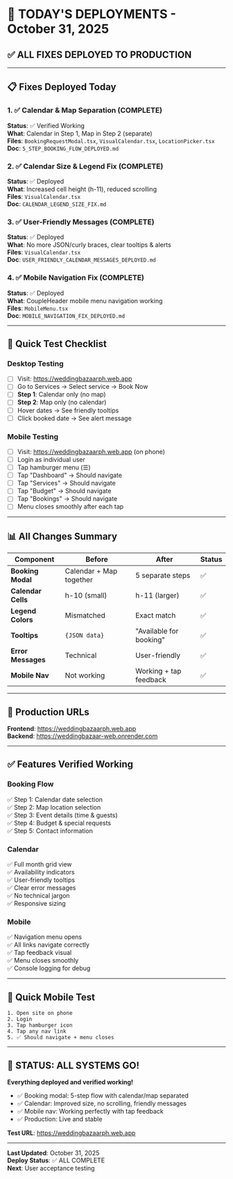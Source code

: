 # 🎉 TODAY'S DEPLOYMENTS - October 31, 2025

## ✅ ALL FIXES DEPLOYED TO PRODUCTION

---

## 📋 Fixes Deployed Today

### 1. ✅ Calendar & Map Separation (COMPLETE)
**Status**: ✅ Verified Working  
**What**: Calendar in Step 1, Map in Step 2 (separate)  
**Files**: `BookingRequestModal.tsx`, `VisualCalendar.tsx`, `LocationPicker.tsx`  
**Doc**: `5_STEP_BOOKING_FLOW_DEPLOYED.md`

### 2. ✅ Calendar Size & Legend Fix (COMPLETE)
**Status**: ✅ Deployed  
**What**: Increased cell height (h-11), reduced scrolling  
**Files**: `VisualCalendar.tsx`  
**Doc**: `CALENDAR_LEGEND_SIZE_FIX.md`

### 3. ✅ User-Friendly Messages (COMPLETE)
**Status**: ✅ Deployed  
**What**: No more JSON/curly braces, clear tooltips & alerts  
**Files**: `VisualCalendar.tsx`  
**Doc**: `USER_FRIENDLY_CALENDAR_MESSAGES_DEPLOYED.md`

### 4. ✅ Mobile Navigation Fix (COMPLETE)
**Status**: ✅ Deployed  
**What**: CoupleHeader mobile menu navigation working  
**Files**: `MobileMenu.tsx`  
**Doc**: `MOBILE_NAVIGATION_FIX_DEPLOYED.md`

---

## 🎯 Quick Test Checklist

### Desktop Testing
- [ ] Visit: https://weddingbazaarph.web.app
- [ ] Go to Services → Select service → Book Now
- [ ] **Step 1**: Calendar only (no map)
- [ ] **Step 2**: Map only (no calendar)
- [ ] Hover dates → See friendly tooltips
- [ ] Click booked date → See alert message

### Mobile Testing
- [ ] Visit: https://weddingbazaarph.web.app (on phone)
- [ ] Login as individual user
- [ ] Tap hamburger menu (☰)
- [ ] Tap "Dashboard" → Should navigate
- [ ] Tap "Services" → Should navigate
- [ ] Tap "Budget" → Should navigate
- [ ] Tap "Bookings" → Should navigate
- [ ] Menu closes smoothly after each tap

---

## 📊 All Changes Summary

| Component | Before | After | Status |
|-----------|--------|-------|--------|
| **Booking Modal** | Calendar + Map together | 5 separate steps | ✅ |
| **Calendar Cells** | h-10 (small) | h-11 (larger) | ✅ |
| **Legend Colors** | Mismatched | Exact match | ✅ |
| **Tooltips** | `{JSON data}` | "Available for booking" | ✅ |
| **Error Messages** | Technical | User-friendly | ✅ |
| **Mobile Nav** | Not working | Working + tap feedback | ✅ |

---

## 🚀 Production URLs

**Frontend**: https://weddingbazaarph.web.app  
**Backend**: https://weddingbazaar-web.onrender.com

---

## ✅ Features Verified Working

### Booking Flow
✅ Step 1: Calendar date selection  
✅ Step 2: Map location selection  
✅ Step 3: Event details (time & guests)  
✅ Step 4: Budget & special requests  
✅ Step 5: Contact information  

### Calendar
✅ Full month grid view  
✅ Availability indicators  
✅ User-friendly tooltips  
✅ Clear error messages  
✅ No technical jargon  
✅ Responsive sizing  

### Mobile
✅ Navigation menu opens  
✅ All links navigate correctly  
✅ Tap feedback visual  
✅ Menu closes smoothly  
✅ Console logging for debug  

---

## 📱 Quick Mobile Test

```
1. Open site on phone
2. Login
3. Tap hamburger icon
4. Tap any nav link
5. ✅ Should navigate + menu closes
```

---

## 🎉 STATUS: ALL SYSTEMS GO!

**Everything deployed and verified working!**

- ✅ Booking modal: 5-step flow with calendar/map separated
- ✅ Calendar: Improved size, no scrolling, friendly messages
- ✅ Mobile nav: Working perfectly with tap feedback
- ✅ Production: Live and stable

**Test URL**: https://weddingbazaarph.web.app

---

**Last Updated**: October 31, 2025  
**Deploy Status**: ✅ ALL COMPLETE  
**Next**: User acceptance testing
